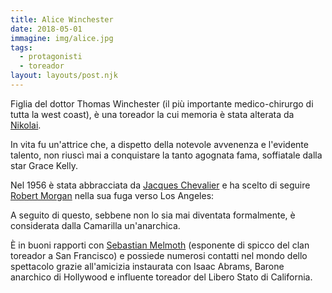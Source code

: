 ```yaml
---
title: Alice Winchester
date: 2018-05-01
immagine: img/alice.jpg
tags:
  - protagonisti
  - toreador
layout: layouts/post.njk
---
```


Figlia del dottor Thomas Winchester (il più importante medico-chirurgo di tutta la west coast), è una toreador la cui memoria è stata alterata da [Nikolai](http://xabacadabra.com/cursed-legacy/pg/nikolai).

In vita fu un'attrice che, a dispetto della notevole avvenenza e l'evidente talento, non riuscì mai a conquistare la tanto agognata fama, soffiatale dalla star Grace Kelly.

Nel 1956 è stata abbracciata da [Jacques Chevalier](http://xabacadabra.com/cursed-legacy/pg/jacques) e ha scelto di seguire [Robert Morgan](http://xabacadabra.com/cursed-legacy/2017/04/02/robert) nella sua fuga verso Los Angeles: 

A seguito di questo, sebbene non lo sia mai diventata formalmente, è considerata dalla Camarilla un'anarchica.

È in buoni rapporti con [Sebastian Melmoth](http://xabacadabra.com/cursed-legacy/pg/sebastian.html) (esponente di spicco del clan toreador a San Francisco) e possiede numerosi contatti nel mondo dello spettacolo grazie all'amicizia instaurata con Isaac Abrams, Barone anarchico di Hollywood e influente toreador del Libero Stato di California.